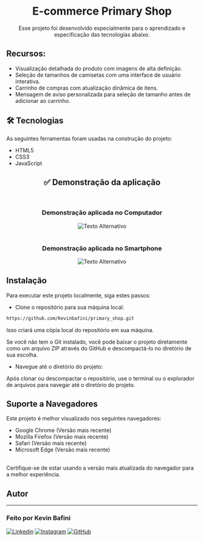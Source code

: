 <h1 align="center">E-commerce Primary Shop</h1>

<p align="center">Esse projeto foi desenvolvido especialmente para o aprendizado e especificação das tecnologias abaixo.</p>

## Recursos:

- Visualização detalhada do produto com imagens de alta definição.
- Seleção de tamanhos de camisetas com uma interface de usuário interativa.
- Carrinho de compras com atualização dinâmica de itens.
- Mensagem de aviso personalizada para seleção de tamanho antes de adicionar ao carrinho.

## 🛠 Tecnologias

As seguintes ferramentas foram usadas na construção do projeto:

- HTML5
- CSS3 
- JavaScript 

<h2 align="center">✅ Demonstração da aplicação</h2>


<br>
<h3 align="center"> Demonstração aplicada no Computador</h3>

<div align="center">
<img src="https://lh3.googleusercontent.com/pw/AP1GczN2MaEnEOBKyXcPKaCIgMgWfWUy_upPE5pSW5qYFtZndbP7vpUA5wuscIlEFAh3BVF4zVH0jqJbJKC7re3iwpcfeJEYuyo7W5EoOFi2B8bHSInSVlPhWjRKjngyd7u9DY7Fw0iTFwA1yYHhtTKMZI4CLx7iTA-6PRk5uirbwGKBK8t_p0JmmvZYBquW-2mXtp2a54t8YfA_uBeYEAmHgM4TX1V4V_Mhe4GibBU2WsK_adqlmAItmbpccT-WdVXfms3Gos1NzaGSq1EQUvT8-2jU6gVuXlNq8CTMyS4vQL7hTLApXU8k-HtWOUsbcQNkqPhya_8z7tN_XLa3j_csdA0DnPXrL6IOaDd53se4L_4o2GEf0h8INrp_zsChpLfKMVz1CGwSCCKfT_Tz2ABQDVYapSlhAdZsrrnoCpdFhvkot3fbvOorrIilgQ9drPTrkWSkYdjgr3g3tP_1NVR6EmmsFrasIO5PTwlMK9ZIMTRKh7kieITIr7dnRPg4mwoWkQJN3ahG2ufv-m3Mtbe3lkOJjVVJkj2LmL7Z5M1Z5diGLyJvObOZ4V0_jFtHmH30hL5bGvOp_TrsQdQutY4PBBR85DWePGspLyTUcbaCTUqKQRBPRD0BcsIuWZ6GKenoZEOkUNyF0xSZU610mrbzvZsMzB_xPxI-zHM-QoCGCiJPGp4eiGnbBWn-YBotwW7lyBpzdD_eJkiNsUyt_yJwTJJkyI2EuuNUUasi9uH9fe-EuRpFZ69fLsW9PJbfOrsYcPQ-HUEV7AQle9Qr4JQTe0GEofLeS2Wysn5MACCEyxV-f4YLuXx7F8U8cpq_n-QARhy0rGE0omYgQ-uJyfiTQAydLl2R0my7BxrZ_JYzlzhqsCDGIYdezoHQu0yYpg2vh_6e954l1Ii0llk5NoxAXeBwCzY=w500-h172-s-no-gm?authuser=0" alt="Texto Alternativo" >
</div>

<br>

<h3 align="center"> Demonstração aplicada no Smartphone</h3>

<div align="center">
<img src="https://lh3.googleusercontent.com/pw/AP1GczMAqOMnosg5KfLHcu_EJpAIFwL1ztp_avRSriMnGSLtPnLyWPQ51AsEN-qGCzN1FHc96sx8SyURmOfHvzHCl7FgwUAZPcA0PYkBNI0QwPHXdzJS93R0zC0_50g82xjeQj738bsnboXGZk7-LCU96lCIKfpK8n_ws01DIsvQpwcl0Lu9_jS8icX8Q_EorUcIfSEfHe7G1FU0Q5U7XDaw3KEnLqBbEK5RVgxMuEMCMMPIq1uC800Yy2ehgJogGplyO2RF9-oRP9hJdWii6ZclfG7MCXpgqYYgSgXFHUyb85rOVBWZwmD2oZXszFjCLqyaifz4QWKwHbk2t6PG9NXtd9wluLi-xB2e3eqe2ji2vsrcfEitRmQLJ0CmHWuFCSxIZd7TUIExBDsk-H9KfGsbB5CrDC2kbfpKyPmIVIbkxoLEPl0aA9bBQVNxZrEQPtWblm98o8mCkE2_2A8tmQn4voBH7De4f7-SeFXsXJwC0nLnlK-vFDd4JntsQsiJSIn1i_KhyivyGLdtKbhmV2FblOyGGo33h98WCrxHVeufQ1vo0IAYVF3SH8KyoybeBHfmobhRml0Udq_adat_Shw19b5jM0-toJ0lioQa82YybECukSxb6lxWxp0eW2Xa-socqkfEAQyU-vLOCZr_HMZu7IDv2-pue7DIHfxkQrxVvrkb9RNJkhjllUsmtob6CbbMD389hO_VfA55-XQNDe31tH8v4wqQNDRCZeIYlHLoQt78lhD7hFyPTkdfUJW04fXzk6Oce7odzHJQkbNrpqRuxO2-adkpDGGmrvbE949ecrL_P2CBSWLN18kKL0OL0IT6F5ID5dSX9TxBXk3AZBN8HasR1slvR9Stc3vwHoSpOHhVJT88M1bcmVKwqovVrBBxpS5TuiQWZQJlymjnLPDs91mgje4=w215-h377-s-no-gm?authuser=0" alt="Texto Alternativo" >
</div>

## Instalação

Para executar este projeto localmente, siga estes passos:

- Clone o repositório para sua máquina local:

```bash
https://github.com/Kevinbafini/primary_shop.git
```

Isso criará uma cópia local do repositório em sua máquina.

Se você não tem o Git instalado, você pode baixar o projeto diretamente como um arquivo ZIP através do GitHub e descompactá-lo no diretório de sua escolha.

- Navegue até o diretório do projeto:

Após clonar ou descompactar o repositório, use o terminal ou o explorador de arquivos para navegar até o diretório do projeto.

## Suporte a Navegadores
Este projeto é melhor visualizado nos seguintes navegadores:

- Google Chrome (Versão mais recente)
- Mozilla Firefox (Versão mais recente)
- Safari (Versão mais recente)
- Microsoft Edge (Versão mais recente)
<br>
Certifique-se de estar usando a versão mais atualizada do navegador para a melhor experiência.

## Autor
---

<h3 font-weight: 900;>Feito por Kevin Bafini</h3>


[![Linkedin](https://img.shields.io/badge/LinkedIn-0077B5?style=for-the-badge&logo=linkedin&logoColor=white)](https://www.linkedin.com/in/kevinbafini/)
[![Instagram](https://img.shields.io/badge/Instagram-E4405F?style=for-the-badge&logo=instagram&logoColor=white)](https://www.instagram.com/kevin_bafini12/)
[![GitHub](https://img.shields.io/badge/GitHub-100000?style=for-the-badge&logo=github&logoColor=white)](https://github.com/Kevinbafini)
